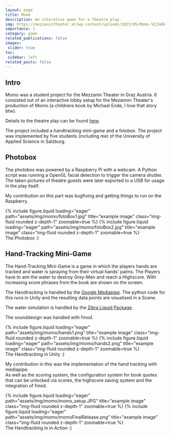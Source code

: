 ```yaml
---
layout: page
title: Momo
description: An interative game for a theatre play.
img: https://mezzanintheater.at/wp-content/uploads/2023/05/Momo-%C2%A9-Clemens-Nestroy_57.jpg
importance: 1
category: game
related_publications: false
images:
 slider: true
toc:
 sidebar: left
related_posts: false
---
```


## Intro

Momo was a student project for the Mezzanin Theater in Graz Austria. It consisted out of an interactive lobby setup for the Mezannin Theater's production of Momo (a childrens book by Michael Ende, I love that story btw).

Details to the theatre play can be found <a href="https://mezzanintheater.at/auffuehrungen/momo/">here</a>.

The project included a handtracking mini-game and a fotobox. The project was implemented by five students (including me) of the University of Applied Science in Salzburg.

## Photobox

The photobox was powered by a Raspberry Pi with a webcam. A Python script was running a OpenGL facial detection to trigger the camera shutter. The taken pictures of theatre guests were later exported to a USB for usage in the play itself. 

My contribution on this part was bugfixing and getting things to run on the Raspberry.
<div class="row">
    <div class="col-sm mt-3 mt-md-0">
        {% include figure.liquid loading="eager" path="assets/img/momo/fotoBox1.jpg" title="example image" class="img-fluid rounded z-depth-1" zoomable=true %}
        {% include figure.liquid loading="eager" path="assets/img/momo/fotoBox2.jpg" title="example image" class="img-fluid rounded z-depth-1" zoomable=true %}
    </div>
</div>
<div class="caption">
    The Photobox :)
</div>

## Hand-Tracking Mini-Game

The Hand-Tracking Mini-Game is a game in which the players hands are tracked and water is spraying from their virtual hands' palms. The Players have to aim the water to destroy Grey-Men and reach a Highscore. With increasing score phrases from the book are shown on the screen.

The Handtracking is handled by the <a href="https://developers.google.com/mediapipe">Google Mediapipe</a>. The python code for this runs in Unity and the resulting data points are visualised in a Scene.

The water simulation is handled by the <a href="https://assetstore.unity.com/packages/tools/physics/zibra-liquid-266451">Zibra Liquid Package</a>.

The sounddesign was handled with fmod.
<div class="row">
    <div class="col-sm mt-3 mt-md-0">
        {% include figure.liquid loading="eager" path="assets/img/momo/hands1.png" title="example image" class="img-fluid rounded z-depth-1" zoomable=true %}
        {% include figure.liquid loading="eager" path="assets/img/momo/hands2.png" title="example image" class="img-fluid rounded z-depth-1" zoomable=true %}
    </div>
</div>
<div class="caption">
    The Handtracking in Unity :)
</div>

My contribution in this was the implementation of the hand tracking with mediapipe.   
As well as the scoring system, the configuration system for book quotes that can be unlocked via scores, the highscore saving system and the integration of fmod.

<div class="row">
    <div class="col-sm mt-3 mt-md-0">
        {% include figure.liquid loading="eager" path="assets/img/momo/momo_setup.JPG" title="example image" class="img-fluid rounded z-depth-1" zoomable=true %}
        {% include figure.liquid loading="eager" path="assets/img/momo/momoFinalRelease.png" title="example image" class="img-fluid rounded z-depth-1" zoomable=true %}
    </div>
</div>
<div class="caption">
    The Handtracking in in Action :)
</div>
